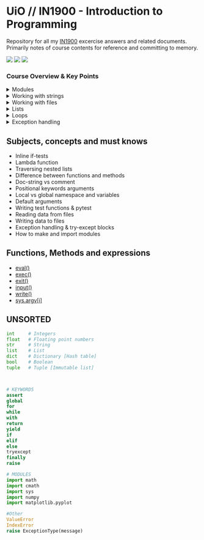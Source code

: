 # UiO // IN1900 - Introduction to Programming
Repository for all my [IN1900](https://www.uio.no/studier/emner/matnat/ifi/IN1900/index-eng.html)
excercise answers and related documents. Primarily notes of course contents for
reference and committing to memory.

![](https://img.shields.io/badge/UiO-IN1900-blueviolet)  ![](https://img.shields.io/badge/Python-Numpy-blueviolet)  ![](https://img.shields.io/badge/Python-MatplotLib-blueviolet)

### Course Overview & Key Points
<details>
  <summary>Modules</summary>

  * math
  * cmath
  * numpy
  * sys

</details>

<details>
  <summary>Working with strings</summary>

  * F-string formatting
  * Format specifiers
  * print()

  ```python
  # f-string formatting
  print(f'Evaluate {variable} at runtime')

  # format specifieer
  print(f'Set space for output {x:8.2f}.')
  ```

</details>

<details>
  <summary>Working with files</summary>

  * close()
  * open()
  * write()
  * [.read()]()
  * [.readlines()]()

</details>

<details>
  <summary>Lists</summary>

  * Lists are mutable
  * List comprehension
  * List slicing
  * .append()
  * .split()
  * len()

  ```python
    # List comprehension
    # new_list = = [expression for element in iterable]
    my_list = [x**2 for x in range(10)]

  ```

</details>

<details>
  <summary>Loops</summary>

  * While-loop
  * For-loop
  * Mathematical sum as for-loop
  * len()
  * range()
  * zip()

</details>

<details>
  <summary>Exception handling</summary>

  * try-except-finally
  * raise

</details>




## Subjects, concepts and must knows

* Inline if-tests
* Lambda function
* Traversing nested lists
* Difference between functions and methods
* Doc-string vs comment
* Positional keywords arguments
* Local vs global namespace and variables
* Default arguments
* Writing test functions & pytest
* Reading data from files
* Writing data to files
* Exception handling & try-except blocks
* How to make and import modules

## Functions, Methods and expressions
* [eval()]()
* [exec()]()
* [exit()]()
* [input()]()
* [write()]()
* [sys.argv[i]]()



## UNSORTED
```python
int     # Integers  
float   # Floating point numbers
str     # String
list    # List
dict    # Dictionary [Hash table]
bool    # Boolean
tuple   # Tuple [Immutable list]



# KEYWORDS
assert
global
for
while
with
return
yield
if
elif
else
tryexcept
finally
raise

# MODULES
import math
import cmath
import sys
import numpy
import matplotlib.pyplot

#Other
ValueError
IndexError
raise ExceptionType(message)

```
